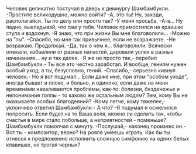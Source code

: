   Человек деликатно постучал в дверь к демиургу Шамбамбукли.
-Простите великодушно, можно войти?
-А, это ты! Ну, заходи, располагайся. Ты по делу или просто так?
-У меня просьба.
-А-а... Ну ладно, выкладывай, что там у тебя.
Человек примостился на краешке стула и вздохнул.
-Я знаю, что при жизни Вы мне благоволили...
-Можно на "ты".
-Спасибо, но мне так привычнее, если не возражаете.
-Не возражаю. Продолжай.
-Да, так о чем я... благоволили. Всячески опекали, избавляли от разных напастей, даровали успех в разных начинаниях... ну и так далее.
-Я же не просто так,- перебил Шамбамбукли.- Ты всё это честно заработал. И вообще, гениям нужен особый уход, а ты, безусловно, гений.
-Спасибо,- серьезно кивнул человек.- Но я вот подумал... Если даже мне, при этом "особом уходе", иногда бывает и плохо, и больно, и одиноко, если даже на меня временами наваливаются проблемы, как-то: болезни, безденежье  и непонимание толпы - то каково же остальным людям? Тем, кому Вы не оказываете особых благодеяний?
-Кому легче, кому тяжелее,- уклончиво ответил Шамбамбукли.- А что?
-Я подумал и осмелился попросить. Если будет на то Ваша воля, можно ли сделать так, чтобы счастья в мире стало побольше, а неприятностей - поменьше?
Шамбамбукли помолчал с минуту.
-Послушай,- наконец произнес он.- Вот ты - композитор, верно? На рояле умеешь играть. Как бы ты отнесся к предложению исполнить сложную симфонию на одних белых клавишах, не трогая черных?    